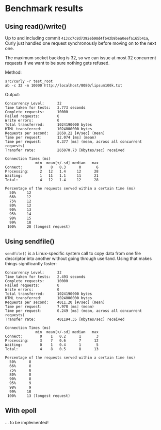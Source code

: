 Benchmark results
=================

Using read()/write()
--------------------

Up to and including commit `413cc7c8d7392eb98d4f643b9bea0eefa165b41a`, Curly
just handled one request synchronously before moving on to the next one.

The maximum socket backlog is 32, so we can issue at most 32 concurrent
requests if we want to be sure nothing gets refused.

Method:

	src/curly -r test_root
    ab -c 32 -n 10000 http://localhost/8080/lipsum100k.txt

Output:

    Concurrency Level:      32
	Time taken for tests:   3.773 seconds
	Complete requests:      10000
	Failed requests:        0
	Write errors:           0
	Total transferred:      1024190000 bytes
	HTML transferred:       1024000000 bytes
	Requests per second:    2650.22 [#/sec] (mean)
	Time per request:       12.074 [ms] (mean)
	Time per request:       0.377 [ms] (mean, across all concurrent requests)
	Transfer rate:          265070.73 [Kbytes/sec] received

	Connection Times (ms)
				  min  mean[+/-sd] median   max
	Connect:        0    0   0.3      0       6
	Processing:     2   12   1.4     12      28
	Waiting:        1   11   1.1     11      21
	Total:          4   12   1.4     12      28

	Percentage of the requests served within a certain time (ms)
	  50%     12
	  66%     12
	  75%     12
	  80%     12
	  90%     13
	  95%     14
	  98%     15
	  99%     18
	 100%     28 (longest request)

Using sendfile()
----------------

`sendfile()` is a Linux-specific system call to copy data from one file
descriptor into another without going through userland. Using that makes things
significantly faster:

	Concurrency Level:      32
	Time taken for tests:   2.493 seconds
	Complete requests:      10000
	Failed requests:        0
	Write errors:           0
	Total transferred:      1024190000 bytes
	HTML transferred:       1024000000 bytes
	Requests per second:    4011.20 [#/sec] (mean)
	Time per request:       7.978 [ms] (mean)
	Time per request:       0.249 [ms] (mean, across all concurrent requests)
	Transfer rate:          401194.35 [Kbytes/sec] received

	Connection Times (ms)
				  min  mean[+/-sd] median   max
	Connect:        0    1   0.2      1       3
	Processing:     3    7   0.6      7      12
	Waiting:        0    1   0.4      1       5
	Total:          4    8   0.5      8      13

	Percentage of the requests served within a certain time (ms)
	  50%      8
	  66%      8
	  75%      8
	  80%      8
	  90%      8
	  95%      9
	  98%      9
	  99%     10
	 100%     13 (longest request)

With epoll
----------

... to be implemented!
